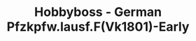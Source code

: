 ---
layout: product
title: "Hobbyboss - German Pfzkpfw.Iausf.F(Vk1801)-Early"
price: "TBA" 
desc: "N/A"
img_path: "/assets/img/HB83804.jpg"
brand: "N/A"
available: false
special_offer: false
new: false
soon: false
cat: "010000"
subcat: "013500"
subsubcat: "0N/A"
sifra: "HB83804"
---